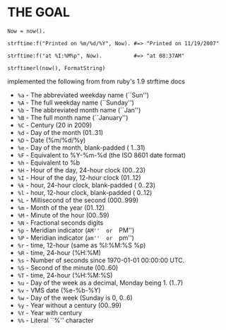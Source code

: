 THE GOAL
========  

`Now = now().`

`strftime:f("Printed on %m/%d/%Y", Now). #=> "Printed on 11/19/2007"`

`strftime:f("at %I:%M%p", Now).          #=> "at 08:37AM"`

`strftimerl(now(), FormatString)`

implemented the following from from ruby's 1.9 strftime docs

+ `%a` - The abbreviated weekday name (``Sun'')
+ `%A` - The  full  weekday  name (``Sunday'')
+ `%b` - The abbreviated month name (``Jan'')
+ `%B` - The  full  month  name (``January'')
+ `%C` - Century (20 in 2009)
+ `%d` - Day of the month (01..31)
+ `%D` - Date (%m/%d/%y)
+ `%e` - Day of the month, blank-padded ( 1..31)
+ `%F` - Equivalent to %Y-%m-%d (the ISO 8601 date format)
+ `%h` - Equivalent to %b
+ `%H` - Hour of the day, 24-hour clock (00..23)
+ `%I` - Hour of the day, 12-hour clock (01..12)
+ `%k` - hour, 24-hour clock, blank-padded ( 0..23)
+ `%l` - hour, 12-hour clock, blank-padded ( 0..12)
+ `%L` - Millisecond of the second (000..999)
+ `%m` - Month of the year (01..12)
+ `%M` - Minute of the hour (00..59)
+ `%N` - Fractional seconds digits
+ `%p` - Meridian indicator (``AM''  or  ``PM'')
+ `%P` - Meridian indicator (``am''  or  ``pm'')
+ `%r` - time, 12-hour (same as %I:%M:%S %p)
+ `%R` - time, 24-hour (%H:%M)
+ `%s` - Number of seconds since 1970-01-01 00:00:00 UTC.
+ `%S` - Second of the minute (00..60)
+ `%T` - time, 24-hour (%H:%M:%S)
+ `%u` - Day of the week as a decimal, Monday being 1. (1..7)
+ `%v` - VMS date (%e-%b-%Y)
+ `%w` - Day of the week (Sunday is 0, 0..6)
+ `%y` - Year without a century (00..99)
+ `%Y` - Year with century
+ `%%` - Literal ``%'' character


